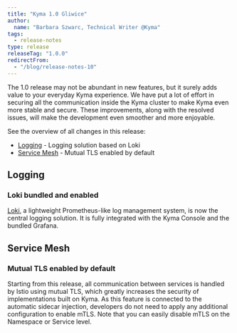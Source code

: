 ```yaml
---
title: "Kyma 1.0 Gliwice"
author:
  name: "Barbara Szwarc, Technical Writer @Kyma"
tags:
  - release-notes
type: release
releaseTag: "1.0.0"
redirectFrom:
  - "/blog/release-notes-10"
---
```


The 1.0 release may not be abundant in new features, but it surely adds value to your everyday Kyma experience. We have put a lot of effort in securing all the communication inside the Kyma cluster to make Kyma even more stable and secure. These improvements, along with the resolved issues, will make the development even smoother and more enjoyable.

<!-- overview -->


See the overview of all changes in this release:

- [Logging](#logging) - Logging solution based on Loki
- [Service Mesh](#service-mesh) - Mutual TLS enabled by default 

## Logging

### Loki bundled and enabled 

[Loki](https://github.com/grafana/loki), a lightweight Prometheus-like log management system, is now the central logging solution. It is fully integrated with the Kyma Console and the bundled Grafana. 

 
## Service Mesh

### Mutual TLS enabled by default

Starting from this release, all communication between services is handled by Istio using mutual TLS, which greatly increases the security of implementations built on Kyma. As this feature is connected to the automatic sidecar injection, developers do not need to apply any additional configuration to enable mTLS. Note that you can easily disable mTLS on the Namespace or Service level. 